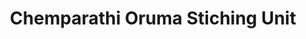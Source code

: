 ---
title: "Chemparathi Oruma Stiching Unit"
url: /kollam/chemparathi-oruma-stiching-unit/
shop: Schneiderei
---